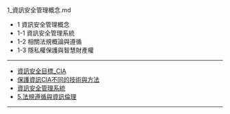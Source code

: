1_資訊安全管理概念.md
 -  1 資訊安全管理概念
 - 1-1 資訊安全管理系統
 - 1-2 相關法規概論與遵循
 - 1-3 隱私權保護與智慧財產權
 ___

- [資訊安全目標_CIA](https://github.com/CatLoliSister/CS2021/blob/main/IPAS2021/%E7%AE%A1%E7%90%86/1_%E8%B3%87%E8%A8%8A%E5%AE%89%E5%85%A8%E7%AE%A1%E7%90%86%E6%A6%82%E5%BF%B5.md#資訊安全目標_機密性完整性與可用性)
- [保護資訊CIA不同的技術與方法](https://github.com/CatLoliSister/CS2021/blob/main/IPAS2021/%E7%AE%A1%E7%90%86/1_%E8%B3%87%E8%A8%8A%E5%AE%89%E5%85%A8%E7%AE%A1%E7%90%86%E6%A6%82%E5%BF%B5.md#保護資訊cia不同的技術與方法)
- [資訊安全管理系統](https://github.com/CatLoliSister/CS2021/blob/main/IPAS2021/%E7%AE%A1%E7%90%86/1_%E8%B3%87%E8%A8%8A%E5%AE%89%E5%85%A8%E7%AE%A1%E7%90%86%E6%A6%82%E5%BF%B5.md#資訊安全管理系統-information-security-management-system-isms)
- [5.法規遵循與資訊倫理](https://github.com/CatLoliSister/CS2021/blob/main/IPAS2021/%E7%AE%A1%E7%90%86/1_%E8%B3%87%E8%A8%8A%E5%AE%89%E5%85%A8%E7%AE%A1%E7%90%86%E6%A6%82%E5%BF%B5.md#5法規遵循與資訊倫理)

___
